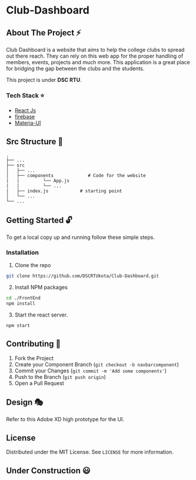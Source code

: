 # Club-Dashboard 

## About The Project :zap:

Club Dashboard is a website that aims to help the college clubs to spread out there reach. They can rely on this web app for the proper handling of members, events, projects and much more. This application is a great place for bridging the gap between the clubs and the students.

This project is under **DSC RTU**.

### Tech Stack :star:

* [React Js](https://reactjs.org/)
* [firebase](https://firebase.google.com/)
* [Materia-UI](https://material-ui.com/)

## Src Structure :blue_book:

    .
    ├── ...
    ├── src
    │   ├── ...
    │   ├── components             # Code for the website
    |   |         └── App.js
    |   |         └── ...
    |   ├── index.js            # starting point
    │   └── ...
    └── ...

## Getting Started :unlock:

To get a local copy up and running follow these simple steps.


### Installation
 
1. Clone the repo
```sh
git clone https://github.com/DSCRTUkota/Club-Dashboard.git
```
2. Install NPM packages
```sh
cd ./FrontEnd
npm install
```
3. Start the react server.
```sh
npm start
```
## Contributing :tada:

1. Fork the Project
2. Create your Component Branch (`git checkout -b navbarcomponent`)
3. Commit your Changes (`git commit -m 'Add some components'`)
4. Push to the Branch (`git push origin`)
5. Open a Pull Request
## Design :performing_arts:

Refer to this Adobe XD high prototype for the UI.

## License

Distributed under the MIT License. See `LICENSE` for more information.

## Under Construction :smiley: 
